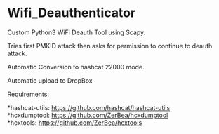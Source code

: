 # Wifi_Deauthenticator

Custom Python3 WiFi Deauth Tool using Scapy.

Tries first PMKID attack then asks for permission to continue to deauth attack.

Automatic Conversion to hashcat 22000 mode.

Automatic upload to DropBox

Requirements:

*hashcat-utils: https://github.com/hashcat/hashcat-utils  
*hcxdumptool: https://github.com/ZerBea/hcxdumptool  
*hcxtools: https://github.com/ZerBea/hcxtools  
